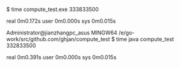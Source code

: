 $ time compute_test.exe
333833500

real    0m0.172s
user    0m0.000s
sys     0m0.015s

Administrator@jianzhangpc_asus MINGW64 /e/go-work/src/github.com/ghjan/compute_test
$ time java compute_test
332833500

real    0m0.391s
user    0m0.000s
sys     0m0.015s
